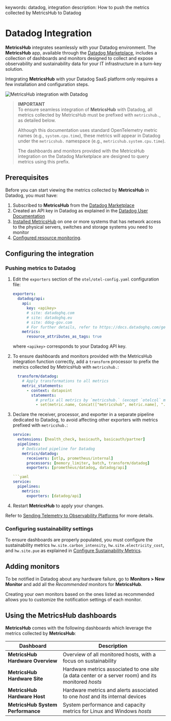keywords: datadog, integration
description: How to push the metrics collected by MetricsHub to Datadog

# Datadog Integration

<!-- MACRO{toc|fromDepth=1|toDepth=2|id=toc} -->

**MetricsHub** integrates seamlessly with your Datadog environment. The **MetricsHub** app, available through the [Datadog Marketplace](https://app.datadoghq.com/marketplace), includes a collection of dashboards and monitors designed to collect and expose observability and sustainability data for your IT infrastructure in a turn-key solution.

Integrating **MetricsHub** with your Datadog SaaS platform only requires a few installation and configuration steps.

![MetricsHub integration with Datadog](../images/metricshub-datadog-diagram.png)

> **IMPORTANT**  
> To ensure seamless integration of **MetricsHub** with Datadog, all metrics collected by MetricsHub must be prefixed with `metricshub.`, as detailed below.  
>  
> Although this documentation uses standard OpenTelemetry metric names (e.g., `system.cpu.time`), these metrics will appear in Datadog under the `metricshub.` namespace (e.g., `metricshub.system.cpu.time`).  
>  
> The dashboards and monitors provided with the MetricsHub integration on the Datadog Marketplace are designed to query metrics using this prefix.

## Prerequisites

Before you can start viewing the metrics collected by **MetricsHub** in Datadog, you must have:

1. Subscribed to **MetricsHub** from the [Datadog Marketplace](https://app.datadoghq.com/marketplace)
2. Created an API key in Datadog as explained in the [Datadog User Documentation](https://docs.datadoghq.com/account_management/api-app-keys/#add-an-api-key-or-client-token)
3. [Installed MetricsHub](../installation/index.md) on one or more systems that has network access to the physical servers, switches and storage systems you need to monitor
4. [Configured resource monitoring](../configuration/configure-monitoring.md).

## Configuring the integration

### Pushing metrics to Datadog

1. Edit the `exporters` section of the `otel/otel-config.yaml` configuration file:

    ```yaml
    exporters:
      datadog/api:
        api:
          key: <apikey>
          # site: datadoghq.com
          # site: datadoghq.eu
          # site: ddog-gov.com
          # For further details, refer to https://docs.datadoghq.com/getting_started/site/
        metrics:
          resource_attributes_as_tags: true
    ```

      where `<apikey>` corresponds to your Datadog API key.

2. To ensure dashboards and monitors provided with the MetricsHub integration function correctly, add a `transform` processor to prefix the metrics collected by MetricsHub with `metricshub.`:
  
    ```yaml
      transform/datadog:
        # Apply transformations to all metrics
        metric_statements:
          - context: datapoint
            statements:
              # prefix all metrics by `metricshub.` (except `otelcol` metrics, which come from the OpenTelemetry Collector itself)
              - set(metric.name, Concat(["metricshub", metric.name], ".")) where not IsMatch(metric.name, "^(metricshub\\.|otelcol_)")

3. Declare the receiver, processor, and exporter in a separate pipeline dedicated to Datadog, to avoid affecting other exporters with metrics prefixed with `metricshub.`:

    ```yaml
    service:
      extensions: [health_check, basicauth, basicauth/partner]
      pipelines:
        # Dedicated pipeline for Datadog
        metrics/datadog:
          receivers: [otlp, prometheus/internal]
          processors: [memory_limiter, batch, transform/datadog]
          exporters: [prometheus/datadog, datadog/api]

    ```yaml
    service:
      pipelines:
        metrics:
          exporters: [datadog/api]
    ```

4. Restart **MetricsHub** to apply your changes.

Refer to [Sending Telemetry to Observability Platforms](../configuration/send-telemetry.md) for more details.

### Configuring sustainability settings

To ensure dashboards are properly populated, you must configure the sustainability metrics `hw.site.carbon_intensity`, `hw.site.electricity_cost`, and `hw.site.pue` as explained in [Configure Sustainability Metrics](../guides/configure-sustainability-metrics.md).

## Adding monitors

To be notified in Datadog about any hardware failure, go to **Monitors > New Monitor** and add all the *Recommended* monitors for **MetricsHub**.

Creating your own monitors based on the ones listed as recommended allows you to customize the notification settings of each monitor.

## Using the MetricsHub dashboards

**MetricsHub** comes with the following dashboards which leverage the metrics collected by **MetricsHub**:

| Dashboard             | Description                                                                                 |
|-----------------------|---------------------------------------------------------------------------------------------|
| **MetricsHub Hardware Overview** | Overview of all monitored hosts, with a focus on sustainability                             |
| **MetricsHub Hardware Site** | Hardware metrics associated to one *site* (a data center or a server room) and its monitored *hosts* |
| **MetricsHub Hardware Host** | Hardware metrics and alerts associated to one *host* and its internal devices                                   |
| **MetricsHub System Performance** | System performance and capacity metrics for Linux and Windows *hosts* |